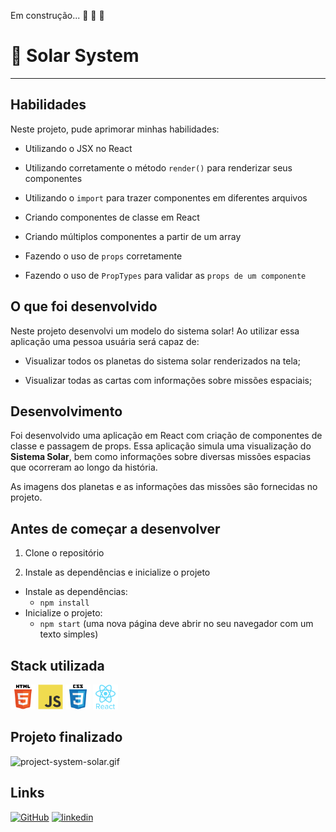 Em construção... :construction: :hammer: :wrench:

# :dizzy: Solar System

---
## Habilidades
Neste projeto, pude aprimorar minhas habilidades:

  * Utilizando o JSX no React

  * Utilizando corretamente o método `render()` para renderizar seus componentes

  * Utilizando o `import` para trazer componentes em diferentes arquivos

  * Criando componentes de classe em React

  * Criando múltiplos componentes a partir de um array

  * Fazendo o uso de `props` corretamente

  * Fazendo o uso de `PropTypes` para validar as `props de um componente`


## O que foi desenvolvido

Neste projeto desenvolvi um modelo do sistema solar! Ao utilizar essa aplicação uma pessoa usuária será capaz de:

  * Visualizar todos os planetas do sistema solar renderizados na tela;

  * Visualizar todas as cartas com informações sobre missões espaciais;


## Desenvolvimento

Foi desenvolvido uma aplicação em React com criação de componentes de classe e passagem de props. Essa aplicação simula uma visualização do **Sistema Solar**, bem como informações sobre diversas missões espacias que ocorreram ao longo da história.

As imagens dos planetas e as informações das missões são fornecidas no projeto.


## Antes de começar a desenvolver

1. Clone o repositório

2. Instale as dependências e inicialize o projeto
  * Instale as dependências:
    * `npm install`
  * Inicialize o projeto:
    * `npm start` (uma nova página deve abrir no seu navegador com um texto simples)

## Stack utilizada

<p>
  <img src="https://raw.githubusercontent.com/devicons/devicon/master/icons/html5/html5-original-wordmark.svg" alt="html5" width="40" height="40"/> 
  <img src="https://raw.githubusercontent.com/devicons/devicon/master/icons/javascript/javascript-original.svg" alt="javascript" width="40" height="40"/> 
  <img src="https://raw.githubusercontent.com/devicons/devicon/master/icons/css3/css3-original-wordmark.svg" alt="css3" width="40" height="40"/>
  <img src="https://raw.githubusercontent.com/devicons/devicon/master/icons/react/react-original-wordmark.svg" alt="react" width="40" height="40"/>
</p>

## Projeto finalizado

<img src="public/project-system-solar.gif" alt="project-system-solar.gif"/>

## Links

[![GitHub](https://img.shields.io/badge/github-%23121011.svg?style=for-the-badge&logo=github&logoColor=white)](https://github.com/GiselyKC)
[![linkedin](https://img.shields.io/badge/linkedin-0A66C2?style=for-the-badge&logo=linkedin&logoColor=white)](https://www.linkedin.com/in/giselycavalli/)
